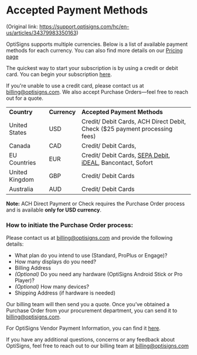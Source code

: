 # Accepted Payment Methods

(Original link: https://support.optisigns.com/hc/en-us/articles/34379983350163)

OptiSigns supports multiple currencies. Below is a list of available payment methods for each currency. You can also find more details on our [Pricing page](https://www.optisigns.com/pricing)

The quickest way to start your subscription is by using a credit or debit card. You can begin your subscription [here](https://app.optisigns.com/app/s/subscription-plan).

If you're unable to use a credit card, please contact us at [billing@optisigns.com](mailto:billing@optisigns.com). We also accept Purchase Orders—feel free to reach out for a quote.

|  |  |  |
| --- | --- | --- |
| **Country** | **Currency** | **Accepted Payment Methods** |
| United States | USD | Credit/ Debit Cards, ACH Direct Debit,  Check ($25 payment processing fees) |
| Canada | CAD | Credit/ Debit Cards, |
| EU Countries | EUR | Credit/ Debit Cards, [SEPA Debit](https://support.optisigns.com/hc/en-us/articles/35749502945555), [iDEAL](https://support.optisigns.com/hc/en-us/articles/35749502945555), Bancontact, Sofort |
| United Kingdom | GBP | Credit/ Debit Cards |
| Australia | AUD | Credit/ Debit Cards |

**Note:** ACH Direct Payment or Check requires the Purchase Order process and is available **only for USD currency**.

### **How to initiate the Purchase Order process:**

Please contact us at billing@optisigns.com and provide the following details:

* What plan do you intend to use (Standard, ProPlus or Engage)?
* How many displays do you need?
* Billing Address
* *(Optional)* Do you need any hardware (OptiSigns Android Stick or Pro Player)?
* *(Optional)* How many devices?
* Shipping Address (if hardware is needed)

Our billing team will then send you a quote. Once you’ve obtained a Purchase Order from your procurement department, you can send it to [billing@optisigns.com](mailto:billing@optisigns.com).

For OptiSigns Vendor Payment Information, you can find it [here](https://drive.google.com/open?id=1KMc3ukI7kA6v6SnUJDzqT9mAtvY5GVwm&usp=drive_fs).

If you have any additional questions, concerns or any feedback about OptiSigns, feel free to reach out to our billing team at [billing@optisigns.com](mailto:billing@optisigns.com)